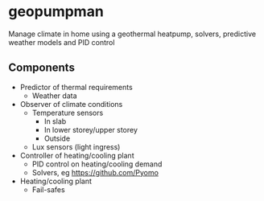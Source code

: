 # geopumpman
Manage climate in home using a geothermal heatpump, solvers, predictive weather models and PID control

## Components
* Predictor of thermal requirements
   * Weather data
* Observer of climate conditions
   * Temperature sensors
      * In slab
      * In lower storey/upper storey
      * Outside
   * Lux sensors (light ingress)
* Controller of heating/cooling plant
   * PID control on heating/cooling demand
   * Solvers, eg https://github.com/Pyomo
* Heating/cooling plant
   * Fail-safes
